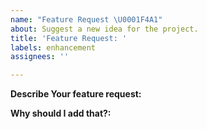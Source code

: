 ```yaml
---
name: "Feature Request \U0001F4A1"
about: Suggest a new idea for the project.
title: 'Feature Request: '
labels: enhancement
assignees: ''

---
```


**Describe Your feature request:** 


**Why should I add that?:** 
